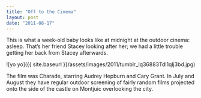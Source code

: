 ```yaml
---
title: "Off to the Cinema"
layout: post
date: "2011-08-17"
---
```


This is what a week-old baby looks like at midnight at the outdoor cinema: asleep. That’s her friend Stacey looking after her; we had a little trouble getting her back from Stacey afterwards.

![yo yo]({{ site.baseurl }}/assets/images/2011/tumblr_lq36883Tdl1qlj3bd.jpg)

The film was Charade, starring Audrey Hepburn and Cary Grant. In July and August they have regular outdoor screening of fairly random films projected onto the side of the castle on Montjuic overlooking the city.
